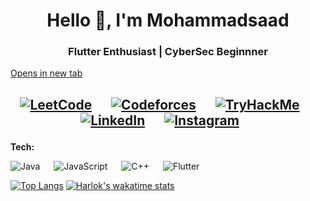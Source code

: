 <h1 align="center"> Hello 👋, I'm Mohammadsaad </h1> 
<h3 align="center"> Flutter Enthusiast | CyberSec Beginnner</h3> 

 <a href="placeholder.com" target="_blank">Opens in new tab</a>
<h2 align="center">
  
[![LeetCode](https://img.shields.io/badge/-LeetCode-FFA116?style=for-the-badge&logo=LeetCode&logoColor=black)](https://leetcode.com/c0delust/) &emsp;
[![Codeforces](https://img.shields.io/badge/Codeforces-445f9d?style=for-the-badge&logo=Codeforces&logoColor=white)](https://codeforces.com/profile/c0delust) &emsp;
[![TryHackMe](https://img.shields.io/badge/TryHackMe-c11111?style=for-the-badge&logo=TryHackMe&logoColor=white)](https://tryhackme.com/p/saadmulla2077) &emsp;
[![LinkedIn](https://img.shields.io/badge/LinkedIn-0077B5?style=for-the-badge&logo=linkedin&logoColor=white)](https://www.linkedin.com/in/c0delust/) &emsp;
[![Instagram](https://img.shields.io/badge/Instagram-E4405F?style=for-the-badge&logo=instagram&logoColor=white)](https://www.instagram.com/c0delust/) &emsp;
</h2>

<b>Tech: </b>

![Java](https://img.shields.io/badge/Java-ED8B00?style=for-the-badge&logo=oracle&logoColor=white) &emsp;
![JavaScript](https://img.shields.io/badge/JavaScript-323330?style=for-the-badge&logo=javascript&logoColor=F7DF1E) &emsp;
![C++](https://img.shields.io/badge/C%2B%2B-00599C?style=for-the-badge&logo=c%2B%2B&logoColor=white) &emsp;
![Flutter](https://img.shields.io/badge/Flutter-60c9f8?style=for-the-badge&logo=flutter&logoColor=white) &emsp;
<br>

[![Top Langs](https://github-readme-stats.vercel.app/api/top-langs/?username=c0delust)]()
[![Harlok's wakatime stats](https://github-readme-stats.vercel.app/api/wakatime?username=c0delust&layout=compact)]()
  
